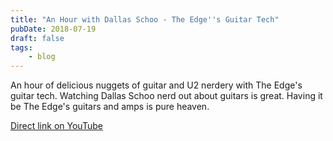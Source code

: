 ```yaml
---
title: "An Hour with Dallas Schoo - The Edge''s Guitar Tech"
pubDate: 2018-07-19
draft: false
tags:
    - blog
---
```


An hour of delicious nuggets of guitar and U2 nerdery with The Edge's guitar tech. Watching Dallas Schoo nerd out about guitars is great. Having it be The Edge's guitars and amps is pure heaven.

[Direct link on YouTube](https://youtu.be/qDYfXvGuaL4)
